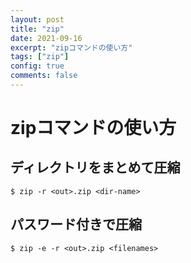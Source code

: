 ```yaml
---
layout: post
title: "zip"
date: 2021-09-16
excerpt: "zipコマンドの使い方"
tags: ["zip"]
config: true
comments: false
---
```


# zipコマンドの使い方

## ディレクトリをまとめて圧縮

```console
$ zip -r <out>.zip <dir-name>
```

## パスワード付きで圧縮

```console
$ zip -e -r <out>.zip <filenames>
```
